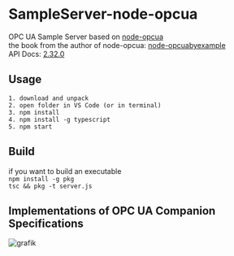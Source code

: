 # SampleServer-node-opcua

OPC UA Sample Server based on [node-opcua](https://github.com/node-opcua/node-opcua)  
the book from the author of node-opcua: [node-opcuabyexample](https://leanpub.com/node-opcuabyexample)  
API Docs: [2.32.0](https://node-opcua.github.io/api_doc/2.32.0/index.html)
  
## Usage   
`1. download and unpack`  
`2. open folder in VS Code (or in terminal)`  
`3. npm install`  
`4. npm install -g typescript`  
`5. npm start`
  
## Build 
if you want to build an executable  
`npm install -g pkg`  
`tsc && pkg -t server.js`
  
## Implementations of OPC UA Companion Specifications
  
![grafik](https://user-images.githubusercontent.com/56362817/131531865-bb006b44-cdea-4582-9ffd-dcba816caee7.png)
  

